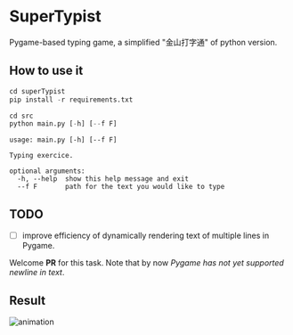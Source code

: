 # SuperTypist

Pygame-based typing game, a simplified "金山打字通" of python version.

## How to use it

```python
cd superTypist
pip install -r requirements.txt

cd src
python main.py [-h] [--f F]
```

```
usage: main.py [-h] [--f F]

Typing exercice.

optional arguments:
  -h, --help  show this help message and exit
  --f F       path for the text you would like to type
```

## TODO

- [ ] improve efficiency of dynamically rendering text of multiple lines in Pygame.

Welcome **PR** for this task. Note that by now *Pygame has not yet supported newline in text*.

## Result

![animation](animation.gif)